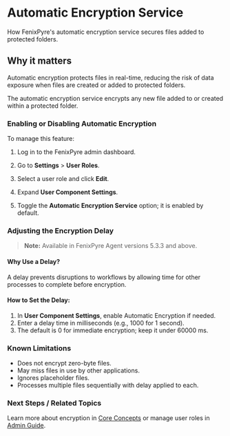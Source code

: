 # Automatic Encryption Service

How FenixPyre's automatic encryption service secures files added to protected folders.


## Why it matters
Automatic encryption protects files in real-time, reducing the risk of data exposure when files are created or added to protected folders.

The automatic encryption service encrypts any new file added to or created within a protected folder.

### Enabling or Disabling Automatic Encryption
To manage this feature:

1. Log in to the FenixPyre admin dashboard.
2. Go to **Settings** > **User Roles**.
3. Select a user role and click **Edit**.
   <!-- IMG:     ./media/07-features/screenshot-user-roles.jpg | Alt: FenixPyre admin dashboard user roles -->

4. Expand **User Component Settings**.
5. Toggle the **Automatic Encryption Service** option; it is enabled by default.
   <!-- IMG:     ./media/07-features/screenshot-toggle-encryption.jpg | Alt: Toggle for automatic encryption -->

### Adjusting the Encryption Delay
> **Note:** Available in FenixPyre Agent versions 5.3.3 and above.

#### Why Use a Delay?
A delay prevents disruptions to workflows by allowing time for other processes to complete before encryption.

#### How to Set the Delay:
1. In **User Component Settings**, enable Automatic Encryption if needed.
2. Enter a delay time in milliseconds (e.g., 1000 for 1 second).
   <!-- IMG:     ./media/07-features/screenshot-delay-settings.jpg | Alt: Input field for encryption delay -->
3. The default is 0 for immediate encryption; keep it under 60000 ms.

### Known Limitations
- Does not encrypt zero-byte files.
- May miss files in use by other applications.
- Ignores placeholder files.
- Processes multiple files sequentially with delay applied to each.

### Next Steps / Related Topics
Learn more about encryption in [Core Concepts](/02-core-concepts/encryption-model) or manage user roles in [Admin Guide](/04-admin-guide/index).
